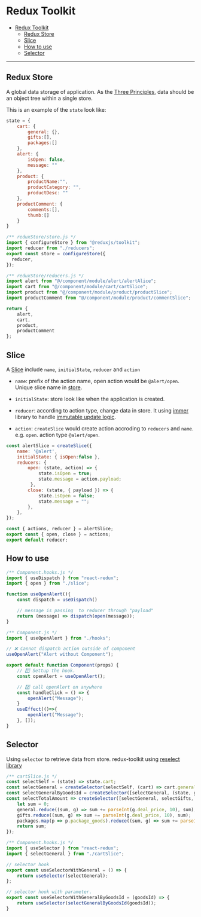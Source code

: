 # Redux Toolkit

- [Redux Toolkit](#redux-toolkit)
  - [Redux Store](#redux-store)
  - [Slice](#slice)
  - [How to use](#how-to-use)
  - [Selector](#selector)

---

## Redux Store

A global data storage of application. As the [Three Principles](https://redux.js.org/understanding/thinking-in-redux/three-principles), data should be an object tree within a single store.

This is an example of the `state` look like:

```javascript
state = {
    cart: {
        general: {},
        gifts:[],
        packages:[]
    },
    alert: {
        isOpen: false,
        message: ""
    },
    product: {
        productName:"",
        productCategory: "",
        productDesc: ""
    },
    productComment: {
        comments:[],
        thumb:[]
    }
}
```

```javascript
/** reduxStore/store.js */
import { configureStore } from "@reduxjs/toolkit";
import reducer from "./reducers";
export const store = configureStore({
  reducer,
});

/** reduxStore/reducers.js */
import alert from "@/component/module/alert/alertAlice";
import cart from "@/component/module/cart/cartSlice";
import product from "@/component/module/product/productSlice";
import productComment from "@/component/module/product/commentSlice";

return {
    alert,
    cart,
    product,
    productComment
};
```

## Slice

A [Slice](https://redux-toolkit.js.org/api/createSlice) include `name`, `initialState`, `reducer` and `action`

- `name`: prefix of the action name, open action would be `@alert/open`. Unique slice name in [store](#redux-store-storeid).

- `initialState`: store look like when the application is created.

- `reducer`: according to action type, change data in store. It using [immer](https://immerjs.github.io/immer/) library to handle [immutable update logic](https://redux-toolkit.js.org/usage/immer-reducers).

- `action`: `createSlice` would create action accroding to `reducers` and `name`. e.g. `open`. action type `@alert/open`.

```javascript
const alertSlice = createSlice({
    name: '@alert',
    initialState: { isOpen:false },
    reducers: {
        open: (state, action) => {
            state.isOpen = true;
            state.message = action.payload;
         },
        close: (state, { payload }) => {
            state.isOpen = false;
            state.message = "";
        },
    },
});

const { actions, reducer } = alertSlice;
export const { open, close } = actions;
export default reducer;
```

## How to use

```javascript
/** Component.hooks.js */
import { useDispatch } from "react-redux";
import { open } from "./slice";

function useOpenAlert(){
    const dispatch = useDispatch()

    // message is passing  to reducer through "payload"
    return (message) => dispatch(open(message));
}

/** Component.js */
import { useOpenAlert } from "./hooks";

// ❌ Cannot dispatch action outside of component 
useOpenAlert("Alert without Component");

export default function Component(props) {
    // 1️⃣ Settup the hook. 
    const openAlert = useOpenAlert();

    // 2️⃣ call openAlert on anywhere
    const handleClick = () => {
        openAlert("Message");
    }
    useEffect(()=>{
        openAlert("Message");
    }, []);
}
```

## Selector

Using `selector` to retrieve data from store. redux-toolkit using [reselect library](https://github.com/reduxjs/reselect)

```javascript
/** cartSlice.js */
const selectSelf = (state) => state.cart;
const selectGeneral = createSelector(selectSelf, (cart) => cart.general);
const selectGeneralByGoodsId = createSelector([selectGeneral, (state, goodsId) => goodsId], (general, goodsId) => general.find(g => g.goods_id === goodsId));
const selectTotalAmount => createSelector([selectGeneral, selectGifts, selectPackages], (genreal, gifts, packages) => {
    let sum = 0;
    general.reduce((sum, g) => sum += parseInt(g.deal_price, 10), sum);
    gifts.reduce((sum, g) => sum += parseInt(g.deal_price, 10), sum);
    packages.map(p => p.package_goods).reduce((sum, g) => sum += parseInt(g.deal_price, 10), sum);
    return sum;
});

/** Component.hooks.js */
import { useSelector } from "react-redux";
import { selectGeneral } from "./cartSlice";

// selector hook
export const useSelectorWithGeneral = () => {
    return useSelector(selectGeneral);
};

// selector hook with parameter.
export const useSelectorWithGeneralByGoodsId = (goodsId) => {
    return useSelector(selectGeneralByGoodsId(goodsId));
}
```
